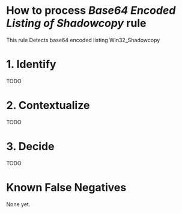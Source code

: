 # How to process *Base64 Encoded Listing of Shadowcopy* rule
This rule Detects base64 encoded listing Win32_Shadowcopy

# 1. Identify
TODO

# 2. Contextualize
TODO

# 3. Decide
TODO

# Known False Negatives
None yet.
